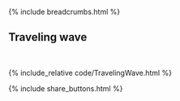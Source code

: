{% include breadcrumbs.html %}

## Traveling wave
<div class="header_line"><br/></div>

{% include_relative code/TravelingWave.html %}

<p style="clear: both;"></p>

{% include share_buttons.html %}


